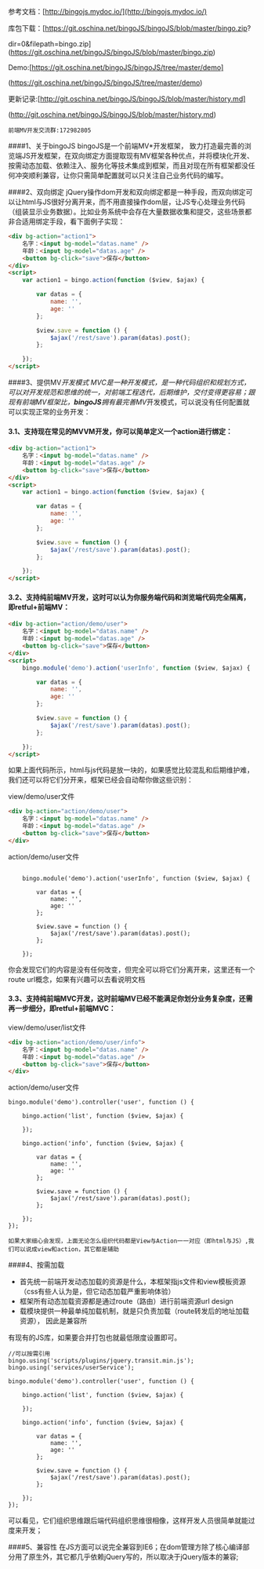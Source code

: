 参考文档：[http://bingojs.mydoc.io/](http://bingojs.mydoc.io/)

库包下载：[https://git.oschina.net/bingoJS/bingoJS/blob/master/bingo.zip?

dir=0&filepath=bingo.zip](https://git.oschina.net/bingoJS/bingoJS/blob/master/bingo.zip)

Demo:[https://git.oschina.net/bingoJS/bingoJS/tree/master/demo]

(https://git.oschina.net/bingoJS/bingoJS/tree/master/demo)

更新记录:[http://git.oschina.net/bingoJS/bingoJS/blob/master/history.md]

(http://git.oschina.net/bingoJS/bingoJS/blob/master/history.md)

`前端MV开发交流群:172982805`


####1、关于bingoJS
bingoJS是一个前端MV*开发框架， 致力打造最完善的浏览端JS开发框架，在双向绑定方面提取现有MV框架各种优点，并将模块化开发、按需动态加载、依赖注入、服务化等技术集成到框架，而且对现在所有框架都没任何冲突顺利兼容，让你只需简单配置就可以只关注自己业务代码的编写。


####2、双向绑定
jQuery操作dom开发和双向绑定都是一种手段，而双向绑定可以让html与JS很好分离开来，而不用直接操作dom层，让JS专心处理业务代码（组装显示业务数据）。比如业务系统中会存在大量数据收集和提交，这些场景都非合适用绑定手段，看下面例子实现：
```html
<div bg-action="action1">
    名字：<input bg-model="datas.name" />
    年龄：<input bg-model="datas.age" />
    <button bg-click="save">保存</button>
</div>
<script>
    var action1 = bingo.action(function ($view, $ajax) {

        var datas = {
            name: '',
            age: ''
        };

        $view.save = function () {
            $ajax('/rest/save').param(datas).post();
        };

    });
</script>
```

####3、提供MV*开发模式
MVC是一种开发模式，是一种代码组织和规划方式，可以对开发规范和思维的统一，对前端工程迭代，后期维护，交付变得更容易；跟现有前端MV框架比，**bingoJS**拥有最完善MV*开发模式，可以说没有任何配置就可以实现正常的业务开发：

#### 3.1、支持现在常见的MVVM开发，你可以简单定义一个action进行绑定：
```html
<div bg-action="action1">
    名字：<input bg-model="datas.name" />
    年龄：<input bg-model="datas.age" />
    <button bg-click="save">保存</button>
</div>
<script>
    var action1 = bingo.action(function ($view, $ajax) {

        var datas = {
            name: '',
            age: ''
        };

        $view.save = function () {
            $ajax('/rest/save').param(datas).post();
        };

    });
</script>
```
#### 3.2、支持纯前端MV开发，这时可以认为你服务端代码和浏览端代码完全隔离，即retful+前端MV：
```html
<div bg-action="action/demo/user">
    名字：<input bg-model="datas.name" />
    年龄：<input bg-model="datas.age" />
    <button bg-click="save">保存</button>
</div>
<script>
    bingo.module('demo').action('userInfo', function ($view, $ajax) {

        var datas = {
            name: '',
            age: ''
        };

        $view.save = function () {
            $ajax('/rest/save').param(datas).post();
        };

    });
</script>
```
如果上面代码所示，html与js代码是放一块的，如果感觉比较混乱和后期维护难，我们还可以将它们分开来，框架已经会自动帮你做这些识别：

view/demo/user文件

```html
<div bg-action="action/demo/user">
    名字：<input bg-model="datas.name" />
    年龄：<input bg-model="datas.age" />
    <button bg-click="save">保存</button>
</div>
```

action/demo/user文件

```script

    bingo.module('demo').action('userInfo', function ($view, $ajax) {

        var datas = {
            name: '',
            age: ''
        };

        $view.save = function () {
            $ajax('/rest/save').param(datas).post();
        };

    });

```
你会发现它们的内容是没有任何改变，但完全可以将它们分离开来，这里还有一个route url概念，如果有兴趣可以去看说明文档

#### 3.3、支持纯前端MVC开发，这时前端MV已经不能满足你划分业务复杂度，还需再一步细分，即retful+前端MVC：

view/demo/user/list文件

```html
<div bg-action="action/demo/user/info">
    名字：<input bg-model="datas.name" />
    年龄：<input bg-model="datas.age" />
    <button bg-click="save">保存</button>
</div>
```

action/demo/user文件

```script
bingo.module('demo').controller('user', function () {

    bingo.action('list', function ($view, $ajax) {

    });

    bingo.action('info', function ($view, $ajax) {

        var datas = {
            name: '',
            age: ''
        };

        $view.save = function () {
            $ajax('/rest/save').param(datas).post();
        };

    });
});

```

`如果大家细心会发现，上面无论怎么组织代码都是View与Action一一对应（即html与JS）,我们可以说成view和action，其它都是辅助`



####4、按需加载
- 首先统一前端开发动态加载的资源是什么，本框架指js文件和view模板资源（css有些人认为是，但它动态加载严重影响体验）
- 框架所有动态加载资源都是通过route（路由）进行前端资源url design
- 载模块提供一种最单纯加载机制，就是只负责加载（route转发后的地址加载资源）， 因此是兼容所

有现有的JS库，如果要合并打包也就最低限度设置即可。

```script
//可以按需引用
bingo.using('scripts/plugins/jquery.transit.min.js');
bingo.using('services/userService');

bingo.module('demo').controller('user', function () {

    bingo.action('list', function ($view, $ajax) {

    });

    bingo.action('info', function ($view, $ajax) {

        var datas = {
            name: '',
            age: ''
        };

        $view.save = function () {
            $ajax('/rest/save').param(datas).post();
        };

    });
});

```

可以看见，它们组织思维跟后端代码组织思维很相像，这样开发人员很简单就能过度来开发；

####5、兼容性
在JS方面可以说完全兼容到IE6；在dom管理方除了核心编译部分用了原生外，其它都几乎依赖jQuery写的，所以取决于jQuery版本的兼容;